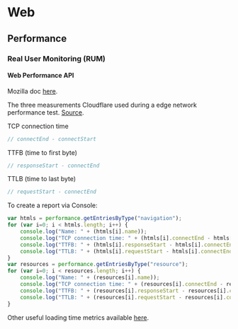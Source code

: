 # Web
## Performance
### Real User Monitoring (RUM)
#### Web Performance API
Mozilla doc <a href="https://developer.mozilla.org/en-US/docs/Web/API/Performance_API">here</a>.

The three measurements Cloudflare used during a edge network performance test. <a href="https://blog.cloudflare.com/benchmarking-edge-network-performance/">Source</a>.

TCP connection time
```javascript
// connectEnd - connectStart
```
TTFB (time to first byte)
```javascript
// responseStart - connectEnd
```
TTLB (time to last byte)
```javascript
// requestStart - connectEnd
```
To create a report via Console:
```javascript
var htmls = performance.getEntriesByType("navigation");
for (var i=0; i < htmls.length; i++) {
    console.log("Name: " + (htmls[i].name));
    console.log("TCP connection time: " + (htmls[i].connectEnd - htmls[i].connectStart) + " ms");
    console.log("TTFB: " + (htmls[i].responseStart - htmls[i].connectEnd) + " ms");
    console.log("TTLB: " + (htmls[i].requestStart - htmls[i].connectEnd) + " ms");
}
var resources = performance.getEntriesByType("resource");
for (var i=0; i < resources.length; i++) {
    console.log("Name: " + (resources[i].name));
    console.log("TCP connection time: " + (resources[i].connectEnd - resources[i].connectStart) + " ms");
    console.log("TTFB: " + (resources[i].responseStart - resources[i].connectEnd) + " ms");
    console.log("TTLB: " + (resources[i].requestStart - resources[i].connectEnd) + " ms");
}
```

Other useful loading time metrics available <a href="https://developer.mozilla.org/en-US/docs/Web/API/Resource_Timing_API/Using_the_Resource_Timing_API">here</a>.